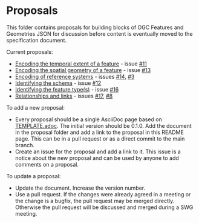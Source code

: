 # Proposals

This folder contains proposals for building blocks of OGC Features and Geometries JSON for discussion before content is eventually moved to the specification document.

Current proposals:

* [Encoding the temporal extent of a feature](temporal-extent.adoc) - issue [#11](https://github.com/opengeospatial/ogc-feat-geo-json/issues/11)
* [Encoding the spatial geometry of a feature](spatial-geometry.adoc) - issue [#13](https://github.com/opengeospatial/ogc-feat-geo-json/issues/13)
* [Encoding of reference systems](ref-sys.adoc) - issues [#14](https://github.com/opengeospatial/ogc-feat-geo-json/issues/14), [#3](https://github.com/opengeospatial/ogc-feat-geo-json/issues/3)
* [Identifying the schema](schema-ref.adoc) - issue [#12](https://github.com/opengeospatial/ogc-feat-geo-json/issues/12)
* [Identifying the feature type(s)](feature-types.adoc) - issue [#16](https://github.com/opengeospatial/ogc-feat-geo-json/issues/16)
* [Relationships and links](relationships-and-links.adoc) - issues [#17](https://github.com/opengeospatial/ogc-feat-geo-json/issues/17), [#8](https://github.com/opengeospatial/ogc-feat-geo-json/issues/8)

To add a new proposal:

* Every proposal should be a single AsciiDoc page based on [TEMPLATE.adoc](Template.adoc). The initial version should be 0.1.0. Add the document in the proposal folder and add a link to the proposal in this README page. This can be in a pull request or as a direct commit to the main branch.
* Create an issue for the proposal and add a link to it. This issue is a notice about the new proposal and can be used by anyone to add comments on a proposal.

To update a proposal:

* Update the document. Increase the version number.
* Use a pull request. If the changes were already agreed in a meeting or the change is a bugfix, the pull request may be merged directly. Otherwise the pull request will be discussed and merged during a SWG meeting.
